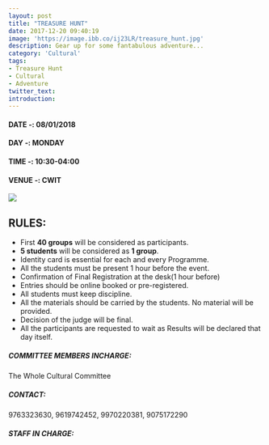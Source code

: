 ```yaml
---
layout: post
title: "TREASURE HUNT"
date: 2017-12-20 09:40:19
image: 'https://image.ibb.co/ij23LR/treasure_hunt.jpg'
description: Gear up for some fantabulous adventure...
category: 'Cultural'
tags:
- Treasure Hunt
- Cultural
- Adventure
twitter_text:
introduction:
---
```


#### DATE -: 08/01/2018
#### DAY -: MONDAY                                              
#### TIME -:  10:30-04:00
#### VENUE -:  CWIT

[<img src="https://image.ibb.co/gdyPVG/register_now_red.png">](https://goo.gl/forms/XS0wwFUnPWoH1W8m1)


## RULES:
* First **40 groups** will be considered as participants.
* **5 students** will be considered as **1 group**.
* Identity card is essential for each and every Programme.
* All the students must be present 1 hour before the event.
* Confirmation of Final Registration at the desk(1 hour before)
* Entries should be online booked or pre-registered.
* All students must keep discipline.
* All the materials should be carried by the students. No material will be provided.
* Decision of the judge will be final.
* All the participants are requested to wait as Results will be declared that day itself.

##### COMMITTEE MEMBERS INCHARGE:
 The Whole Cultural Committee

##### CONTACT: 
9763323630, 9619742452, 9970220381, 9075172290

##### STAFF IN CHARGE: